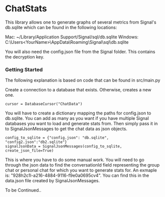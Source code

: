 # ChatStats

This library allows one to generate graphs of several metrics from Signal's db.sqlite which can be found in the following locations:

Mac: ~/Library/Application Support/Signal/sql/db.sqlite
Windows: C:\Users\<YourName>\AppData\Roaming\Signal\sql\db.sqlite

You will also need the config.json file from the Signal folder. This contains the decryption key.

### Getting Started

The following explanation is based on code that can be found in src/main.py

Create a connection to a database that exists. Otherwise, creates a new one.
```
cursor = DatabaseCursor("ChatData")
```

You will have to create a dictionary mapping the paths for config.json to db.sqlite. You can add as many as you want if you have multiple Signal databases you want to load and generate stats from. Then simply pass it in to SignalJsonMessages to get the chat data as json objects.
```
config_to_sqlite = {"config.json": "db.sqlite", "config2.json":"db2.sqlite"}
signalJsonData = SignalJsonMessages(config_to_sqlite, create_json_file=True)
```

This is where you have to do some manual work. You will need to go through the json data to find the conversationId field representing the group chat or personal chat for which you want to generate stats for. An exmaple is: "928h2c1l-a216-4884-9116-f9e0a0695cv4". You can find this in the data.json file created by SignalJsonMessages.

To be Continued..

            


